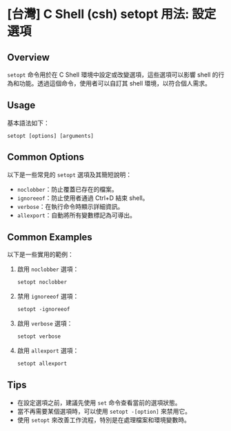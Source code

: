 # [台灣] C Shell (csh) setopt 用法: 設定選項

## Overview
`setopt` 命令用於在 C Shell 環境中設定或改變選項，這些選項可以影響 shell 的行為和功能。透過這個命令，使用者可以自訂其 shell 環境，以符合個人需求。

## Usage
基本語法如下：
```
setopt [options] [arguments]
```

## Common Options
以下是一些常見的 `setopt` 選項及其簡短說明：
- `noclobber`：防止覆蓋已存在的檔案。
- `ignoreeof`：防止使用者通過 Ctrl+D 結束 shell。
- `verbose`：在執行命令時顯示詳細資訊。
- `allexport`：自動將所有變數標記為可導出。

## Common Examples
以下是一些實用的範例：

1. 啟用 `noclobber` 選項：
   ```csh
   setopt noclobber
   ```

2. 禁用 `ignoreeof` 選項：
   ```csh
   setopt -ignoreeof
   ```

3. 啟用 `verbose` 選項：
   ```csh
   setopt verbose
   ```

4. 啟用 `allexport` 選項：
   ```csh
   setopt allexport
   ```

## Tips
- 在設定選項之前，建議先使用 `set` 命令查看當前的選項狀態。
- 當不再需要某個選項時，可以使用 `setopt -[option]` 來禁用它。
- 使用 `setopt` 來改善工作流程，特別是在處理檔案和環境變數時。